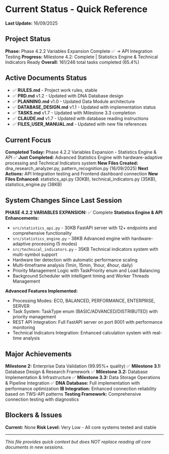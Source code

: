 # Current Status - Quick Reference
**Last Update:** 16/09/2025

## Project Status
**Phase:** Phase 4.2.2 Variables Expansion Complete ✅ → API Integration Testing
**Progress:** Milestone 4.2: Complete | Statistics Engine & Technical Indicators Ready
**Overall:** 161/246 total tasks completed (65.4%)

## Active Documents Status
- ✅ **RULES.md** - Project work rules, stable
- ✅ **PRD.md** v1.2 - Updated with DNA Database design
- ✅ **PLANNING.md** v1.0 - Updated Data Module architecture
- ✅ **DATABASE_DESIGN.md** v1.1 - Updated with implementation status
- ✅ **TASKS.md** v1.7 - Updated with Milestone 3.3 completion
- ✅ **CLAUDE.md** v1.7 - Updated with database reading instructions
- ✅ **FILES_USER_MANUAL.md** - Updated with new file references

## Current Focus
**Completed Today:** Phase 4.2.2 Variables Expansion - Statistics Engine & API ✅
**Just Completed:** Advanced Statistics Engine with hardware-adaptive processing and Technical Indicators system
**New Files Created:** dna_research_analyzer.py, pattern_recognition.py (16/09/2025)
**Next Actions:** API Integration testing and Frontend dashboard connection
**New Files Enhanced:** statistics_api.py (30KB), technical_indicators.py (35KB), statistics_engine.py (38KB)

## System Changes Since Last Session
**PHASE 4.2.2 VARIABLES EXPANSION:** ✅ Complete
**Statistics Engine & API Enhancements:**
- `src/statistics_api.py` - 30KB FastAPI server with 12+ endpoints and comprehensive functionality
- `src/statistics_engine.py` - 38KB Advanced engine with hardware-adaptive processing (5 modes)
- `src/technical_indicators.py` - 35KB Technical indicators system with multi-symbol support
- Hardware tier detection with automatic performance scaling
- Multi-timeframe analysis (1min, 15min, 1hour, 4hour, daily)
- Priority Management Logic with TaskPriority enum and Load Balancing
- Background Scheduler with intelligent timing and Worker Threads Management

**Advanced Features Implemented:**
- Processing Modes: ECO, BALANCED, PERFORMANCE, ENTERPRISE, SERVER
- Task System: TaskType enum (BASIC/ADVANCED/DISTRIBUTED) with priority management
- REST API Integration: Full FastAPI server on port 8001 with performance monitoring
- Technical Indicators Integration: Enhanced calculation system with real-time analysis

## Major Achievements
**Milestone 2:** Enterprise Data Validation (99.95%+ quality) ✅
**Milestone 3.1:** Database Design & Research Framework ✅
**Milestone 3.2:** Database Implementation & Infrastructure ✅
**Milestone 3.3:** Data Storage Operations & Pipeline Integration ✅
**DNA Database:** Full implementation with performance optimization
**IB Integration:** Enhanced connection reliability based on TWS-API patterns
**Testing Framework:** Comprehensive connection testing with diagnostics

## Blockers & Issues
**Current:** None
**Risk Level:** Very Low - All core systems tested and stable

---
*This file provides quick context but does NOT replace reading all core documents in new sessions.*